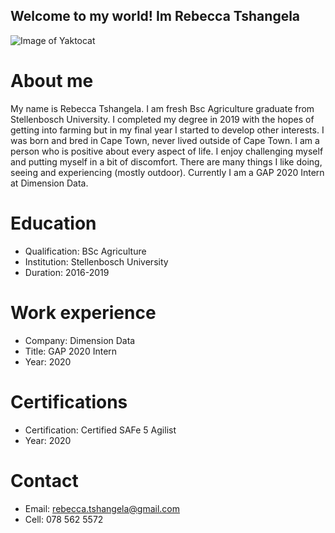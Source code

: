 ## Welcome to my world! Im Rebecca Tshangela
![Image of Yaktocat](https://octodex.github.com/images/yaktocat.png)

# About me 
My name is Rebecca Tshangela. I am fresh Bsc Agriculture graduate from Stellenbosch University. I completed my degree in 2019 with the hopes of getting into farming but in my final year I started to develop other interests. I was born and bred in Cape Town, never lived outside of Cape Town. I am a person who is positive about every aspect of life. I enjoy challenging myself and putting myself in a bit of discomfort. There are many things I like doing, seeing and experiencing (mostly outdoor). Currently I am a GAP 2020 Intern at Dimension Data. 
# Education 
- Qualification: BSc Agriculture
- Institution: Stellenbosch University
- Duration: 2016-2019
# Work experience 
- Company: Dimension Data
- Title: GAP 2020 Intern
- Year: 2020
# Certifications 
- Certification: Certified SAFe 5 Agilist
- Year: 2020
# Contact
- Email: rebecca.tshangela@gmail.com
- Cell: 078 562 5572
